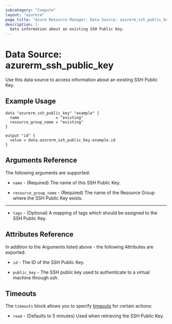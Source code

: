 ```yaml
---
subcategory: "Compute"
layout: "azurerm"
page_title: "Azure Resource Manager: Data Source: azurerm_ssh_public_key"
description: |-
  Gets information about an existing SSH Public Key.
---
```


# Data Source: azurerm_ssh_public_key

Use this data source to access information about an existing SSH Public Key.

## Example Usage

```hcl
data "azurerm_ssh_public_key" "example" {
  name                = "existing"
  resource_group_name = "existing"
}

output "id" {
  value = data.azurerm_ssh_public_key.example.id
}
```

## Arguments Reference

The following arguments are supported:

* `name` - (Required) The name of this SSH Public Key.

* `resource_group_name` - (Required) The name of the Resource Group where the SSH Public Key exists.

---

* `tags` - (Optional) A mapping of tags which should be assigned to the SSH Public Key.

## Attributes Reference

In addition to the Arguments listed above - the following Attributes are exported: 

* `id` - The ID of the SSH Public Key.

* `public_key` - The SSH public key used to authenticate to a virtual machine through ssh.

## Timeouts

The `timeouts` block allows you to specify [timeouts](https://www.terraform.io/docs/configuration/resources.html#timeouts) for certain actions:

* `read` - (Defaults to 5 minutes) Used when retrieving the SSH Public Key.
